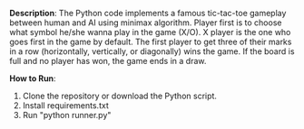 **Description**:
The Python code implements a famous tic-tac-toe gameplay between human and AI using minimax algorithm. Player first is to choose what symbol he/she wanna play in the game (X/O). X player is the one who goes first in the game by default. The first player to get three of their marks in a row (horizontally, vertically, or diagonally) wins the game. If the board is full and no player has won, the game ends in a draw.

**How to Run**: 
1. Clone the repository or download the Python script.
2. Install requirements.txt
3. Run "python runner.py"
